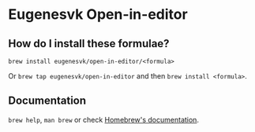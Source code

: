 # Eugenesvk Open-in-editor

## How do I install these formulae?

`brew install eugenesvk/open-in-editor/<formula>`

Or `brew tap eugenesvk/open-in-editor` and then `brew install <formula>`.

## Documentation

`brew help`, `man brew` or check [Homebrew's documentation](https://docs.brew.sh).

